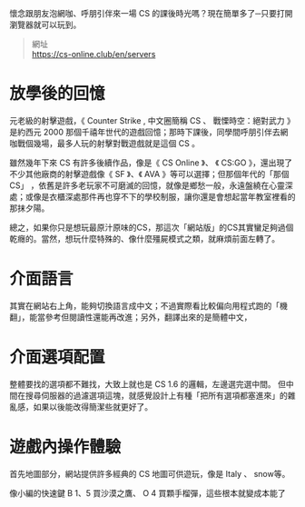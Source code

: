 
懷念跟朋友泡網咖、呼朋引伴來一場 CS 的課後時光嗎？現在簡單多了─只要打開瀏覽器就可以玩到。

> 網址 \
  https://cs-online.club/en/servers 

# 放學後的回憶
元老級的射擊遊戲，《 Counter Strike , 中文圈簡稱 CS 、 戰慄時空：絕對武力 》是約西元 2000 那個千禧年世代的遊戲回憶；那時下課後，同學間呼朋引伴去網咖戰個幾場，最多人玩的射擊對戰遊戲就是這個 CS 。

雖然幾年下來 CS 有許多後續作品，像是《 CS Online 》、 《 CS:GO 》，還出現了不少其他廠商的射擊遊戲像《 SF 》、《 AVA 》等可以選擇；但那個年代的「那個 CS」 ，依舊是許多老玩家不可磨滅的回憶，就像是鄉愁一般，永遠盤繞在心靈深處；或像是衣櫃深處那件再也穿不下的學校制服，讓你還是會想起當年教室裡看的那抹夕陽。

總之，如果你只是想玩最原汁原味的CS，那這次「網站版」的CS其實蠻足夠過個乾癮的。當然，想玩什麼特殊的、像什麼殭屍模式之類，就麻煩前面左轉了。

# 介面語言
其實在網站右上角，能夠切換語言成中文；不過實際看比較偏向用程式跑的「機翻」，能當參考但閱讀性還能再改進；另外，翻譯出來的是簡體中文，

# 介面選項配置
整體要找的選項都不難找，大致上就也是 CS 1.6 的邏輯，左邊選完選中間。
但中間在搜尋伺服器的過濾選項這塊，就感覺設計上有種「把所有選項都塞進來」的雜亂感，如果以後能改得簡潔些就更好了。

# 遊戲內操作體驗
首先地圖部分，網站提供許多經典的 CS 地圖可供遊玩，像是 Italy 、 snow等。


像小編的快速鍵 B 1、5 買沙漠之鷹、 O 4 買顆手榴彈，這些根本就變成本能了
